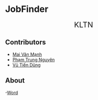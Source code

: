 # JobFinder

<center>
<span style="font-size: 24px;">KLTN</span>
</center>

## Contributors

- [Mai Văn Mạnh](https://github.com/MaiManh15)
- [Phạm Trung Nguyên](https://github.com/Oriz1206)
- [Vũ Tiến Dũng](https://github.com/TienDung2002)

## About
-[Word](https://thanglongedu-my.sharepoint.com/:w:/g/personal/a38520_thanglong_edu_vn/EcAJVdxh9cRKjuI2aNRqHtQBHIHQLri2q1ydfLAaNJzL1Q?e=WxiCl1)

